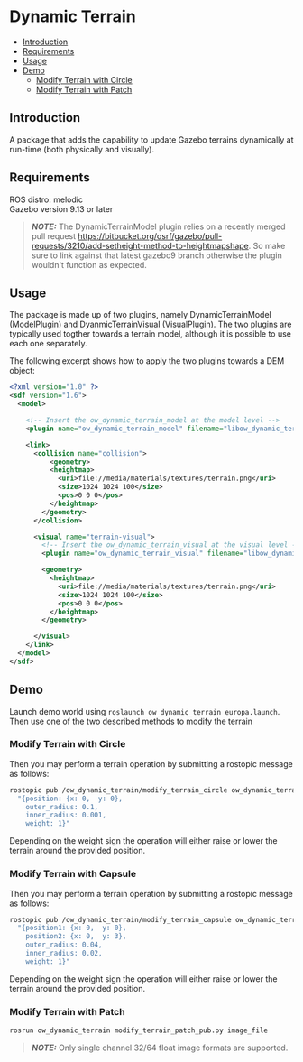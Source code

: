 # Dynamic Terrain

- [Introduction](#introduction)
- [Requirements](#requirements)
- [Usage](#usage)
- [Demo](#demo)
  - [Modify Terrain with Circle](#modify-terrain-with-circle)
  - [Modify Terrain with Patch](#modify-terrain-with-patch)

## Introduction

A package that adds the capability to update Gazebo terrains dynamically at run-time (both physically and visually).

## Requirements

ROS distro: melodic  
Gazebo version 9.13 or later

> **_NOTE:_** The DynamicTerrainModel plugin relies on a recently merged pull request
https://bitbucket.org/osrf/gazebo/pull-requests/3210/add-setheight-method-to-heightmapshape.
So make sure to link against that latest gazebo9 branch otherwise the plugin wouldn't function as expected.

## Usage

The package is made up of two plugins, namely DynamicTerrainModel (ModelPlugin) and DyanmicTerrainVisual (VisualPlugin).
The two plugins are typically used togther towards a terrain model, although it is possible to use each one separately.

The following excerpt shows how to apply the two plugins towards a DEM object:

```xml
<?xml version="1.0" ?>
<sdf version="1.6">
  <model>

    <!-- Insert the ow_dynamic_terrain_model at the model level -->
    <plugin name="ow_dynamic_terrain_model" filename="libow_dynamic_terrain_model.so" />

    <link>
      <collision name="collision">
          <geometry>
          <heightmap>
            <uri>file://media/materials/textures/terrain.png</uri>
            <size>1024 1024 100</size>
            <pos>0 0 0</pos>
          </heightmap>
        </geometry>
      </collision>

      <visual name="terrain-visual">
        <!-- Insert the ow_dynamic_terrain_visual at the visual level -->
        <plugin name="ow_dynamic_terrain_visual" filename="libow_dynamic_terrain_visual.so" />

        <geometry>
          <heightmap>
            <uri>file://media/materials/textures/terrain.png</uri>
            <size>1024 1024 100</size>
            <pos>0 0 0</pos>
          </heightmap>
        </geometry>

      </visual>
    </link>
  </model>
</sdf>
```

## Demo

Launch demo world using `roslaunch ow_dynamic_terrain europa.launch`. Then use one of the two described methods to
modify the terrain

### Modify Terrain with Circle

Then you may perform a terrain operation by submitting a rostopic message as follows:

```bash
rostopic pub /ow_dynamic_terrain/modify_terrain_circle ow_dynamic_terrain/modify_terrain_circle \
  "{position: {x: 0,  y: 0},
    outer_radius: 0.1,
    inner_radius: 0.001,
    weight: 1}"
```

Depending on the weight sign the operation will either raise or lower the terrain around the provided position.

### Modify Terrain with Capsule

Then you may perform a terrain operation by submitting a rostopic message as follows:

```bash
rostopic pub /ow_dynamic_terrain/modify_terrain_capsule ow_dynamic_terrain/modify_terrain_capsule \
  "{position1: {x: 0,  y: 0},
    position2: {x: 0,  y: 3},
    outer_radius: 0.04,
    inner_radius: 0.02,
    weight: 1}"
```

Depending on the weight sign the operation will either raise or lower the terrain around the provided position.

### Modify Terrain with Patch

```bash
rosrun ow_dynamic_terrain modify_terrain_patch_pub.py image_file
```

> **_NOTE:_** Only single channel 32/64 float image formats are supported.